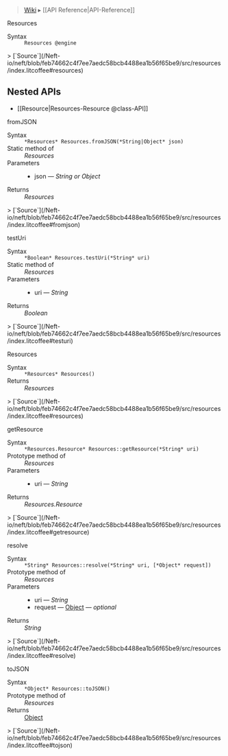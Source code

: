 > [Wiki](Home) ▸ [[API Reference|API-Reference]]

Resources
<dl><dt>Syntax</dt><dd><code>Resources @engine</code></dd></dl>
> [`Source`](/Neft-io/neft/blob/feb74662c4f7ee7aedc58bcb4488ea1b56f65be9/src/resources/index.litcoffee#resources)

## Nested APIs

* [[Resource|Resources-Resource @class-API]]

fromJSON
<dl><dt>Syntax</dt><dd><code>&#x2A;Resources&#x2A; Resources.fromJSON(&#x2A;String|Object&#x2A; json)</code></dd><dt>Static method of</dt><dd><i>Resources</i></dd><dt>Parameters</dt><dd><ul><li>json — <i>String or Object</i></li></ul></dd><dt>Returns</dt><dd><i>Resources</i></dd></dl>
> [`Source`](/Neft-io/neft/blob/feb74662c4f7ee7aedc58bcb4488ea1b56f65be9/src/resources/index.litcoffee#fromjson)

testUri
<dl><dt>Syntax</dt><dd><code>&#x2A;Boolean&#x2A; Resources.testUri(&#x2A;String&#x2A; uri)</code></dd><dt>Static method of</dt><dd><i>Resources</i></dd><dt>Parameters</dt><dd><ul><li>uri — <i>String</i></li></ul></dd><dt>Returns</dt><dd><i>Boolean</i></dd></dl>
> [`Source`](/Neft-io/neft/blob/feb74662c4f7ee7aedc58bcb4488ea1b56f65be9/src/resources/index.litcoffee#testuri)

Resources
<dl><dt>Syntax</dt><dd><code>&#x2A;Resources&#x2A; Resources()</code></dd><dt>Returns</dt><dd><i>Resources</i></dd></dl>
> [`Source`](/Neft-io/neft/blob/feb74662c4f7ee7aedc58bcb4488ea1b56f65be9/src/resources/index.litcoffee#resources)

getResource
<dl><dt>Syntax</dt><dd><code>&#x2A;Resources.Resource&#x2A; Resources::getResource(&#x2A;String&#x2A; uri)</code></dd><dt>Prototype method of</dt><dd><i>Resources</i></dd><dt>Parameters</dt><dd><ul><li>uri — <i>String</i></li></ul></dd><dt>Returns</dt><dd><i>Resources.Resource</i></dd></dl>
> [`Source`](/Neft-io/neft/blob/feb74662c4f7ee7aedc58bcb4488ea1b56f65be9/src/resources/index.litcoffee#getresource)

resolve
<dl><dt>Syntax</dt><dd><code>&#x2A;String&#x2A; Resources::resolve(&#x2A;String&#x2A; uri, [&#x2A;Object&#x2A; request])</code></dd><dt>Prototype method of</dt><dd><i>Resources</i></dd><dt>Parameters</dt><dd><ul><li>uri — <i>String</i></li><li>request — <a href="/Neft-io/neft/wiki/Utils-API#isobject">Object</a> — <i>optional</i></li></ul></dd><dt>Returns</dt><dd><i>String</i></dd></dl>
> [`Source`](/Neft-io/neft/blob/feb74662c4f7ee7aedc58bcb4488ea1b56f65be9/src/resources/index.litcoffee#resolve)

toJSON
<dl><dt>Syntax</dt><dd><code>&#x2A;Object&#x2A; Resources::toJSON()</code></dd><dt>Prototype method of</dt><dd><i>Resources</i></dd><dt>Returns</dt><dd><a href="/Neft-io/neft/wiki/Utils-API#isobject">Object</a></dd></dl>
> [`Source`](/Neft-io/neft/blob/feb74662c4f7ee7aedc58bcb4488ea1b56f65be9/src/resources/index.litcoffee#tojson)

